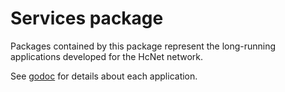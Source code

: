 # Services package

Packages contained by this package represent the long-running applications developed for the HcNet network.

See [godoc](https://godoc.org/github.com/hcnet/go/services) for details about each application.